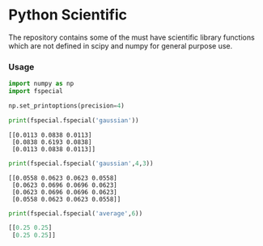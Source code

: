 # Python Scientific 
The repository contains some of the must have scientific library functions which are not defined in scipy and numpy for general purpose use.

### Usage
```python
import numpy as np
import fspecial

np.set_printoptions(precision=4)

print(fspecial.fspecial('gaussian'))
```
```
[[0.0113 0.0838 0.0113]
 [0.0838 0.6193 0.0838]
 [0.0113 0.0838 0.0113]]
```

```python
print(fspecial.fspecial('gaussian',4,3))
```

```
[[0.0558 0.0623 0.0623 0.0558]
 [0.0623 0.0696 0.0696 0.0623]
 [0.0623 0.0696 0.0696 0.0623]
 [0.0558 0.0623 0.0623 0.0558]]
```

```python
print(fspecial.fspecial('average',6))
```

```python
[[0.25 0.25]
 [0.25 0.25]]
```